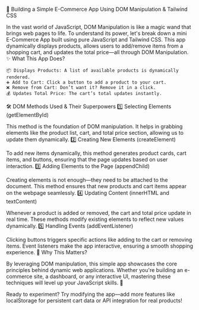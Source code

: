🛒 Building a Simple E-Commerce App Using DOM Manipulation & Tailwind CSS

In the vast world of JavaScript, DOM Manipulation is like a magic wand that brings web pages to life. To understand its power, let's break down a mini E-Commerce App built using pure JavaScript and Tailwind CSS. This app dynamically displays products, allows users to add/remove items from a shopping cart, and updates the total price—all through DOM Manipulation.
✨ What This App Does?

    📦 Displays Products: A list of available products is dynamically rendered.
    ➕ Add to Cart: Click a button to add a product to your cart.
    ❌ Remove from Cart: Don’t want it? Remove it in a click.
    💰 Updates Total Price: The cart’s total updates instantly.

🛠 DOM Methods Used & Their Superpowers
1️⃣ Selecting Elements (getElementById)

This method is the foundation of DOM manipulation. It helps in grabbing elements like the product list, cart, and total price section, allowing us to update them dynamically.
2️⃣ Creating New Elements (createElement)

To add new items dynamically, this method generates product cards, cart items, and buttons, ensuring that the page updates based on user interaction.
3️⃣ Adding Elements to the Page (appendChild)

Creating elements is not enough—they need to be attached to the document. This method ensures that new products and cart items appear on the webpage seamlessly.
4️⃣ Updating Content (innerHTML and textContent)

Whenever a product is added or removed, the cart and total price update in real time. These methods modify existing elements to reflect new values dynamically.
5️⃣ Handling Events (addEventListener)

Clicking buttons triggers specific actions like adding to the cart or removing items. Event listeners make the app interactive, ensuring a smooth shopping experience.
🎯 Why This Matters?

By leveraging DOM manipulation, this simple app showcases the core principles behind dynamic web applications. Whether you're building an e-commerce site, a dashboard, or any interactive UI, mastering these techniques will level up your JavaScript skills. 🚀

Ready to experiment? Try modifying the app—add more features like localStorage for persistent cart data or API integration for real products!
